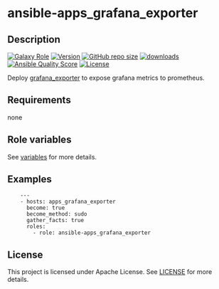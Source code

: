 # ansible-apps_grafana_exporter

## Description

[![Galaxy Role](https://img.shields.io/badge/galaxy-apps_grafana_exporter-purple?style=flat)](https://galaxy.ansible.com/lotusnoir/apps_grafana_exporter)
[![Version](https://img.shields.io/github/release/lotusnoir/ansible-apps_grafana_exporter.svg)](https://github.com/lotusnoir/ansible-apps_grafana_exporter/releases/latest)
[![GitHub repo size](https://img.shields.io/github/repo-size/lotusnoir/ansible-apps_grafana_exporter?color=orange&style=flat)](https://galaxy.ansible.com/lotusnoir/apps_grafana_exporter)
[![downloads](https://img.shields.io/ansible/role/d/56086)](https://galaxy.ansible.com/lotusnoir/apps_grafana_exporter)
[![Ansible Quality Score](https://img.shields.io/ansible/quality/56086)](https://galaxy.ansible.com/lotusnoir/apps_grafana_exporter)
[![License](https://img.shields.io/badge/license-Apache--2.0-brightgreen?style=flat)](https://opensource.org/licenses/Apache-2.0)

Deploy [grafana_exporter](https://github.com/frodenas/grafana_exporter/) to expose grafana metrics to prometheus.

## Requirements

none

## Role variables

See [variables](/defaults/main.yml) for more details.

## Examples

        ---
        - hosts: apps_grafana_exporter
          become: true
          become_method: sudo
          gather_facts: true
          roles:
            - role: ansible-apps_grafana_exporter


## License

This project is licensed under Apache License. See [LICENSE](/LICENSE) for more details.

